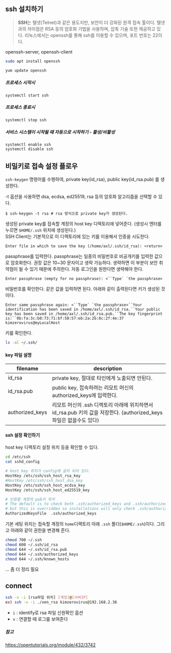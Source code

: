 ## ssh 설치하기

> **SSH**는 텔넷(Telnet)과 같은 용도지만, 보안이 더 강화된 원격 접속 툴이다. 텔넷과의 차이점은 RSA 등의 암호화 기법을 사용하며, 압축 기술 또한 제공하고 있다. 리눅스에서는 openssh를 통해 ssh를 이용할 수 있으며, 포트 번호는 22이다.

openssh-server, openssh-client

```sh
sudo apt install openssh

yum update openssh
```

##### 프로세스 시작시

```shell
systemctl start ssh
```

##### 프로세스 종료시

```sh
systemctl stop ssh
```

##### 서비스 시스템이 시작될 때 자동으로 시작하기 - 활성/비활성

```shell
systemctl enable ssh
systemctl disable ssh
```

## 비밀키로 접속 설정 플로우

`ssh-keygen` 명령어를 수행하여, private key(id_rsa), public key(id_rsa.pub) 를 생성한다.<br/>

-t 옵션을 사용하면 dsa, ecdsa, ed25519, rsa 등의 암호화 알고리즘을 선택할 수 있다.

```shell
$ ssh-keygen -t rsa # rsa 방식으로 private key가 생성된다.
```

생성된 private key를 접속할 계정의 host key 디렉토리에 넣어준다. (생성시 엔터를 누르면 `$HOME/.ssh` 위치에 생성된다.)<br/>SSH Client는 기본적으로 이 디렉토리에 있는 키를 이용해서 인증을 시도한다. 

```
Enter file in which to save the key (/home/axl/.ssh/id_rsa): <return>
```

passphrase를 입력한다. passphrase는 일종의 비밀번호로 비공개키를 입력한 값으로 암호화한다. 권장 값은 10~30 문자이고 생략 가능하다. 생략하면 이 부분이 보안 취약점이 될 수 있기 때문에 주의한다. 자동 로그인을 원한다면 생략해야 한다. 

```
Enter passphrase (empty for no passphrase): <``Type` `the passphrase>
```

비밀번호를 확인한다. 같은 값을 입력하면 된다. 아래와 같이 출력된다면 키가 생성된 것이다.

```
Enter same passphrase again: <``Type` `the passphrase>``Your identification has been saved in /home/axl/.ssh/id_rsa.``Your public key has been saved in /home/axl/.ssh/id_rsa.pub.``The key fingerprint is:``0b:fa:3c:b8:73:71:bf:58:57:eb:2a:2b:8c:2f:4e:37 kimzerovirus@myLocalHost
```

키를 확인한다. 

```sh
ls -al ~/.ssh/
```

#### key 파일 설명

| filename        | description                                                  |
| --------------- | ------------------------------------------------------------ |
| id_rsa          | private key, 절대로 타인에게 노출되면 안된다.                |
| id_rsa.pub      | public key, 접속하려는 리모트 머신의 authorized_keys에 입력한다. |
| authorized_keys | 리모트 머신의 .ssh 디렉토리 아래에 위치하면서 id_rsa.pub 키의 값을 저장한다. (authorized_keys 파일은 없을수도 있다) |

#### ssh 설정 확인하기

host key 디렉토리 설정 위치 등을 확인할 수 있다.

```sh
cd /etc/ssh
cat sshd_config

# host key 위치가 config에 설치 되어 있다.
HostKey /etc/ssh/ssh_host_rsa_key
#HostKey /etc/ssh/ssh_host_dsa_key
HostKey /etc/ssh/ssh_host_ecdsa_key
HostKey /etc/ssh/ssh_host_ed25519_key

# 인증할 계정의 pub키 위치
# The default is to check both .ssh/authorized_keys and .ssh/authorized_keys2
# but this is overridden so installations will only check .ssh/authorized_keys
AuthorizedKeysFile	.ssh/authorized_keys
```
기본 세팅 위치는 접속할 계정의 `home`디렉토리 아래 `.ssh` 폴더(`$HOME/.ssh`)이다. 그리고 아래와 같이 권한을 변경해 준다.

```sh
chmod 700 ~/.ssh
chmod 600 ~/.ssh/id_rsa
chmod 644 ~/.ssh/id_rsa.pub  
chmod 644 ~/.ssh/authorized_keys
chmod 644 ~/.ssh/known_hosts
```



... 좀 더 정리 필요









## connect

```sh
ssh -v -i [rsa파일 위치] [계정]@[서버IP]
ex) ssh -v -i ./xen_rsa kimzerovirus@192.168.2.36
```
- `i` : identify로 rsa 파일 신원확인 옵션
- `v` : 연결할 때 로그를 보여준다



##### 참고
https://opentutorials.org/module/432/3742
